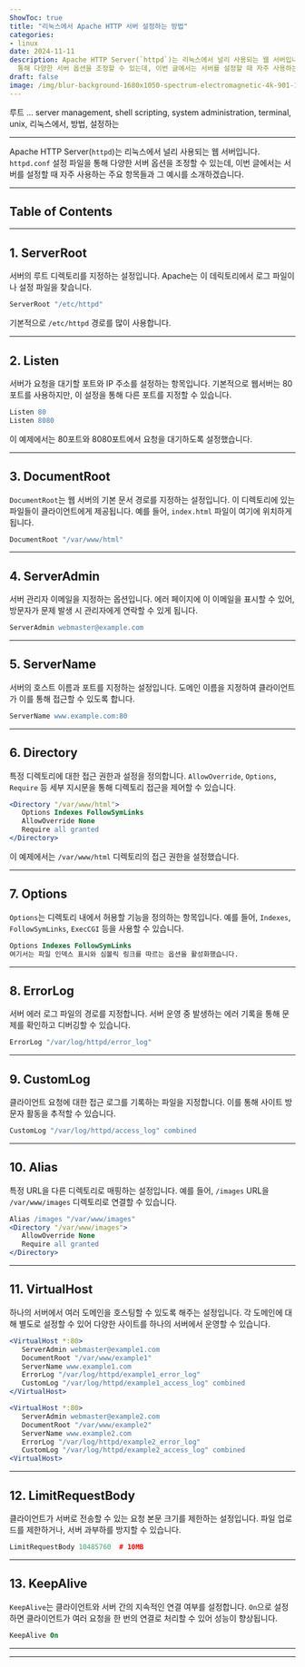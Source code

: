 ```yaml
---
ShowToc: true
title: "리눅스에서 Apache HTTP 서버 설정하는 방법"
categories:
- linux
date: 2024-11-11
description: Apache HTTP Server(`httpd`)는 리눅스에서 널리 사용되는 웹 서버입니다. `httpd.conf` 설정 파일을
  통해 다양한 서버 옵션을 조정할 수 있는데, 이번 글에서는 서버를 설정할 때 자주 사용하는 주요 항목들과 그 예시를 소개하겠습니다.
draft: false
image: /img/blur-background-1680x1050-spectrum-electromagnetic-4k-901-1.jpg
---
```


  루트 ...
  server management, shell scripting, system administration, terminal, unix, 리눅스에서,
  방법, 설정하는

---

Apache HTTP Server(`httpd`)는 리눅스에서 널리 사용되는 웹 서버입니다. `httpd.conf` 설정 파일을 통해 다양한 서버 옵션을 조정할 수 있는데, 이번 글에서는 서버를 설정할 때 자주 사용하는 주요 항목들과 그 예시를 소개하겠습니다.

---

## Table of Contents
---

## 1. ServerRoot
서버의 루트 디렉토리를 지정하는 설정입니다. Apache는 이 데릭토리에서 로그 파일이나 설정 파일을 찾습니다.
```apache
ServerRoot "/etc/httpd"
```
기본적으로 `/etc/httpd` 경로를 많이 사용합니다.

---

## 2. Listen
서버가 요청을 대기할 포트와 IP 주소를 설정하는 항목입니다. 기본적으로 웹서버는 80 포트를 사용하지만, 이 설정을 통해 다른 포트를 지정할 수 있습니다.
```apache
Listen 80
Listen 8080
```
이 예제에서는 80포트와 8080포트에서 요청을 대기하도록 설정했습니다.

---

## 3. DocumentRoot
`DocumentRoot`는 웹 서버의 기본 문서 경로를 지정하는 설정입니다. 이 디렉토리에 있는 파일들이 클라이언트에게 제공됩니다. 예를 들어, `index.html` 파일이 여기에 위치하게 됩니다.
```apache
DocumentRoot "/var/www/html"
```

---

## 4. ServerAdmin
서버 관리자 이메일을 지정하는 옵션입니다. 에러 페이지에 이 이메일을 표시할 수 있어, 방문자가 문제 발생 시 관리자에게 연락할 수 있게 됩니다.
```apache
ServerAdmin webmaster@example.com
```

---

## 5. ServerName
서버의 호스트 이름과 포트를 지정하는 설정입니다. 도메인 이름을 지정하여 클라이언트가 이를 통해 접근할 수 있도록 합니다.
```apache
ServerName www.example.com:80
```

---

## 6. Directory
특정 디렉토리에 대한 접근 권한과 설정을 정의합니다. `AllowOverride`, `Options`, `Require` 등 세부 지시문을 통해 디렉토리 접근을 제어할 수 있습니다.
```apache
<Directory "/var/www/html">
   Options Indexes FollowSymLinks
   AllowOverride None
   Require all granted
</Directory>
```
이 예제에서는 `/var/www/html` 디렉토리의 접근 권한을 설정했습니다.

---

## 7. Options
`Options`는 디렉토리 내에서 허용할 기능을 정의하는 항목입니다. 예를 들어, `Indexes`, `FollowSymLinks`, `ExecCGI` 등을 사용할 수 있습니다.
```apache
Options Indexes FollowSymLinks
여기서는 파일 인덱스 표시와 심볼릭 링크를 따르는 옵션을 활성화했습니다.
```

---

## 8. ErrorLog
서버 에러 로그 파일의 경로를 지정합니다. 서버 운영 중 발생하는 에러 기록을 통해 문제를 확인하고 디버깅할 수 있습니다.
```apache
ErrorLog "/var/log/httpd/error_log"
```

---

## 9. CustomLog
클라이언트 요청에 대한 접근 로그를 기록하는 파일을 지정합니다. 이를 통해 사이트 방문자 활동을 추적할 수 있습니다.
```apache
CustomLog "/var/log/httpd/access_log" combined
```

---

## 10. Alias
특정 URL을 다른 디렉토리로 매핑하는 설정입니다. 예를 들어, `/images` URL을 `/var/www/images` 디렉토리로 연결할 수 있습니다.
```apache
Alias /images "/var/www/images"
<Directory "/var/www/images">
   AllowOverride None
   Require all granted
</Directory>
```

---

## 11. VirtualHost
하나의 서버에서 여러 도메인을 호스팅할 수 있도록 해주는 설정입니다. 각 도메인에 대해 별도로 설정할 수 있어 다양한 사이트를 하나의 서버에서 운영할 수 있습니다.
```apache
<VirtualHost *:80>
   ServerAdmin webmaster@example1.com
   DocumentRoot "/var/www/example1"
   ServerName www.example1.com
   ErrorLog "/var/log/httpd/example1_error_log"
   CustomLog "/var/log/httpd/example1_access_log" combined
</VirtualHost>

<VirtualHost *:80>
   ServerAdmin webmaster@example2.com
   DocumentRoot "/var/www/example2"
   ServerName www.example2.com
   ErrorLog "/var/log/httpd/example2_error_log"
   CustomLog "/var/log/httpd/example2_access_log" combined
<VirtualHost>
```

---

## 12. LimitRequestBody
클라이언트가 서버로 전송할 수 있는 요청 본문 크기를 제한하는 설정입니다. 파일 업로드를 제한하거나, 서버 과부하를 방지할 수 있습니다.
```apache
LimitRequestBody 10485760  # 10MB
```

---

## 13. KeepAlive
`KeepAlive`는 클라이언트와 서버 간의 지속적인 연결 여부를 설정합니다. `On`으로 설정하면 클라이언트가 여러 요청을 한 번의 연결로 처리할 수 있어 성능이 향상됩니다.
```apache
KeepAlive On
```

---

---